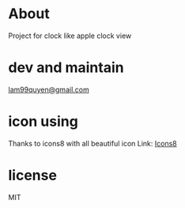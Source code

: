 # About
Project for clock like apple clock view

# dev and maintain
lam99quyen@gmail.com

# icon using
Thanks to icons8 with all beautiful icon
Link: <a target="_blank" href="https://icons8.com">Icons8</a>

# license
MIT
